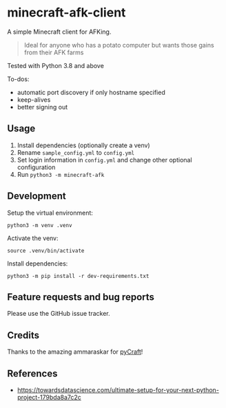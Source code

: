 # minecraft-afk-client

A simple Minecraft client for AFKing.

> Ideal for anyone who has a potato computer but wants those gains from their AFK farms

Tested with Python 3.8 and above

To-dos:

* automatic port discovery if only hostname specified
* keep-alives
* better signing out

## Usage

1. Install dependencies (optionally create a venv)
2. Rename `sample_config.yml` to `config.yml`
3. Set login information in `config.yml` and change other optional configuration
4. Run `python3 -m minecraft-afk`

## Development

Setup the virtual environment:

`python3 -m venv .venv`

Activate the venv:

`source .venv/bin/activate`

Install dependencies:

`python3 -m pip install -r dev-requirements.txt`

## Feature requests and bug reports

Please use the GitHub issue tracker.

## Credits

Thanks to the amazing ammaraskar for [pyCraft](https://github.com/ammaraskar/pyCraft)!

## References

* https://towardsdatascience.com/ultimate-setup-for-your-next-python-project-179bda8a7c2c
